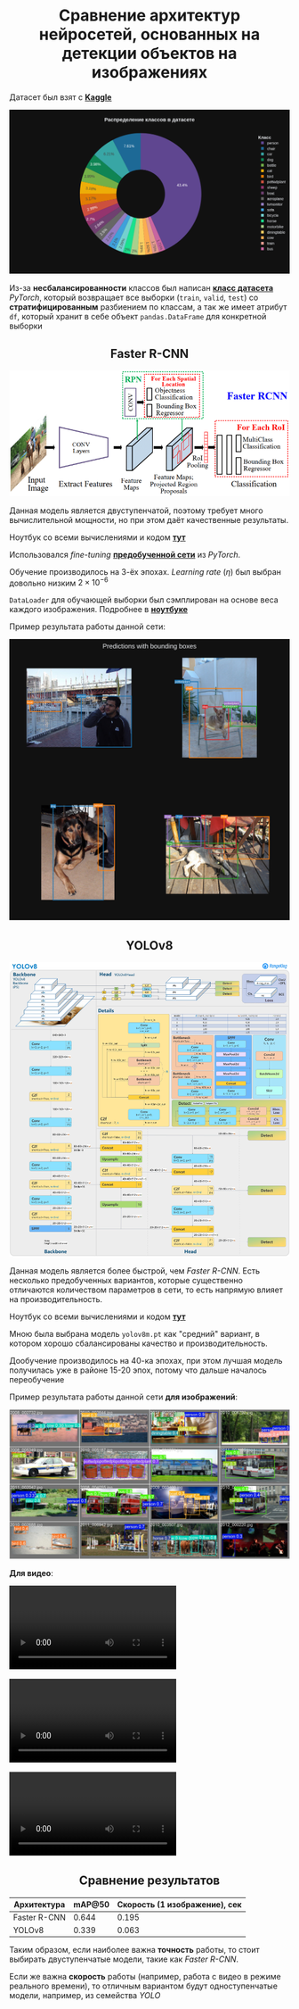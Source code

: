 # <center>Сравнение архитектур нейросетей, основанных на детекции объектов на изображениях
Датасет был взят с [<b>Kaggle</b>](https://www.kaggle.com/datasets/huanghanchina/pascal-voc-2012)

![](img/labels_pie.png)

Из-за **несбалансированности** классов был написан [<b>класс датасета</b>](data_classes/custom_dataset.py) *PyTorch*, который возвращает все выборки (`train`, `valid`, `test`) со **стратифицированным** разбиением по классам, а так же имеет атрибут `df`, который хранит в себе объект `pandas.DataFrame` для конкретной выборки
## <center>Faster R-CNN
![](img/fcrnn.png)

Данная модель является двуступенчатой, поэтому требует много вычислительной мощности, но при этом даёт качественные результаты.

Ноутбук со всеми вычислениями и кодом [<b>тут</b>](frcnn.ipynb)

Использовался *fine-tuning* [<b>предобученной сети</b>](https://pytorch.org/vision/main/models/generated/torchvision.models.detection.fasterrcnn_resnet50_fpn_v2.html) из *PyTorch*. 

Обучение производилось на 3-ёх эпохах. *Learning rate* ($\eta$) был выбран довольно низким $2 \times 10^{-6}$

`DataLoader` для обучающей выборки был сэмплирован на основе веса каждого изображения. Подробнее в [<b>ноутбуке</b>](frcnn.ipynb)

Пример результата работы данной сети:

![](./img/frcnn_sample.png)

## <center>YOLOv8
![](img/yolo.png)

Данная модель является более быстрой, чем *Faster R-CNN*. Есть несколько предобученных вариантов, которые существенно отличаются количеством параметров в сети, то есть напрямую влияет на производительность.

Ноутбук со всеми вычислениями и кодом [<b>тут</b>](yolo.ipynb)

Мною была выбрана модель `yolov8m.pt` как "средний" вариант, в котором хорошо сбалансированы качество и производительность.

Дообучение производилось на 40-ка эпохах, при этом лучшая модель получилась уже в районе 15-20 эпох, потому что дальше началось переобучение

Пример результата работы данной сети **для изображений**:

![](img/yolo_sample.jpg)

**Для видео**:

<video src="vids/cat.mp4" controls="controls" style="max-width: 730px;"></video>

<video src="vids/crowd.mp4" controls="controls" style="max-width: 730px;"></video>

<video src="vids/person_with_cat.mp4" controls="controls" style="max-height: 550px;"></video>

## <center>Сравнение результатов
|Архитектура|mAP@50|Скорость (1 изображение), сек|
|-|-|-|
|Faster R-CNN|0.644|0.195|
|YOLOv8|0.339|0.063|

Таким образом, если наиболее важна **точность** работы, то стоит выбирать двуступенчатые модели, такие как *Faster R-CNN*. 

Если же важна **скорость** работы (например, работа с видео в режиме реального времени), то отличным вариантом будут одноступенчатые модели, например, из семейства *YOLO*